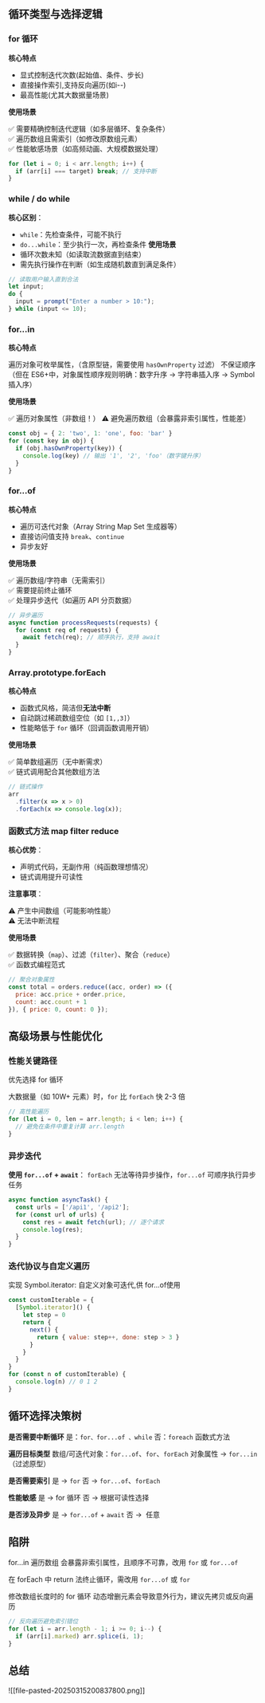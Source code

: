 ## 循环类型与选择逻辑
### for 循环

**核心特点**

- 显式控制迭代次数(起始值、条件、步长)
- 直接操作索引,支持反向遍历(如i--)
- 最高性能(尤其大数据量场景)

**使用场景**

✅ 需要精确控制迭代逻辑（如多层循环、复杂条件）  
✅ 遍历数组且需索引（如修改原数组元素）  
✅ 性能敏感场景（如高频动画、大规模数据处理）

```js
for (let i = 0; i < arr.length; i++) {
  if (arr[i] === target) break; // 支持中断
}
```


### while / do while

**核心区别**：
- `while`：先检查条件，可能不执行
- `do...while`：至少执行一次，再检查条件
**使用场景**
- 循环次数未知（如读取流数据直到结束）
- 需先执行操作在判断（如生成随机数直到满足条件）

```js
// 读取用户输入直到合法
let input;
do {
  input = prompt("Enter a number > 10:");
} while (input <= 10);
```

### for...in

**核心特点**

遍历对象可枚举属性，（含原型链，需要使用 `hasOwnProperty` 过滤）
不保证顺序（但在 ES6+中，对象属性顺序规则明确：数字升序 → 字符串插入序 → Symbol插入序）

**使用场景**

✅ 遍历对象属性（非数组！）
⚠️ 避免遍历数组（会暴露非索引属性，性能差）

```js
const obj = { 2: 'two', 1: 'one', foo: 'bar' }
for (const key in obj) {
  if (obj.hasOwnProperty(key)) {
    console.log(key) // 输出 '1', '2', 'foo'（数字键升序）
  }
}
```

### for...of

**核心特点**

- 遍历可迭代对象（Array String Map Set 生成器等）
- 直接访问值支持 `break`、`continue`
- 异步友好

**使用场景**

✅ 遍历数组/字符串（无需索引）  
✅ 需要提前终止循环  
✅ 处理异步迭代（如遍历 API 分页数据）
```js
// 异步遍历
async function processRequests(requests) {
  for (const req of requests) {
    await fetch(req); // 顺序执行，支持 await
  }
}
```

### Array.prototype.forEach

**核心特点**

- 函数式风格，简洁但**无法中断**
- 自动跳过稀疏数组空位（如 `[1,,3]`）
- 性能略低于 `for` 循环（回调函数调用开销）

**使用场景**

✅ 简单数组遍历（无中断需求）  
✅ 链式调用配合其他数组方法

```js
// 链式操作
arr
  .filter(x => x > 0)
  .forEach(x => console.log(x));
```


### 函数式方法 map filter reduce

 **核心优势**：
 
- 声明式代码，无副作用（纯函数理想情况）
- 链式调用提升可读性

**注意事项**：  

⚠️ 产生中间数组（可能影响性能）  
⚠️ 无法中断流程

**使用场景**

✅ 数据转换（`map`）、过滤（`filter`）、聚合（`reduce`）  
✅ 函数式编程范式

```js
// 聚合对象属性
const total = orders.reduce((acc, order) => ({
  price: acc.price + order.price,
  count: acc.count + 1
}), { price: 0, count: 0 });
```

## 高级场景与性能优化

### 性能关键路径

优先选择 for 循环

大数据量（如 10W+ 元素）时，`for` 比 `forEach` 快 2-3 倍

```js
// 高性能遍历
for (let i = 0, len = arr.length; i < len; i++) {
  // 避免在条件中重复计算 arr.length
}
```

### 异步迭代

**使用 `for...of` + `await`**：
`forEach` 无法等待异步操作，`for...of` 可顺序执行异步任务
```js
async function asyncTask() {
  const urls = ['/api1', '/api2'];
  for (const url of urls) {
    const res = await fetch(url); // 逐个请求
    console.log(res);
  }
}
```


### 迭代协议与自定义遍历

实现 Symbol.iterator:
自定义对象可迭代,供 for...of使用

```js
const customIterable = {
  [Symbol.iterator]() {
    let step = 0
    return {
      next() {
        return { value: step++, done: step > 3 }
      }
    }
  }
}
for (const n of customIterable) {
  console.log(n) // 0 1 2 
}
```


## 循环选择决策树

**是否需要中断循环**
是：`for、for...of 、while`
否：`foreach` 函数式方法

**遍历目标类型**
数组/可迭代对象：`for...of`、`for`、`forEach`
对象属性 → `for...in`（过滤原型）

**是否需要索引**
是 → `for`
否 → `for...of`、`forEach`

**性能敏感**
是 -> for 循环
否 -> 根据可读性选择

**是否涉及异步**
是 -> `for...of` + `await`
否 ->  任意

## 陷阱

for...in 遍历数组
会暴露非索引属性，且顺序不可靠，改用 `for` 或 `for...of`

在 forEach 中 return
法终止循环，需改用 `for...of` 或 `for`

修改数组长度时的 for 循环
动态增删元素会导致意外行为，建议先拷贝或反向遍历

```js
// 反向遍历避免索引错位
for (let i = arr.length - 1; i >= 0; i--) {
  if (arr[i].marked) arr.splice(i, 1);
}
```

## 总结

![[file-pasted-20250315200837800.png]]